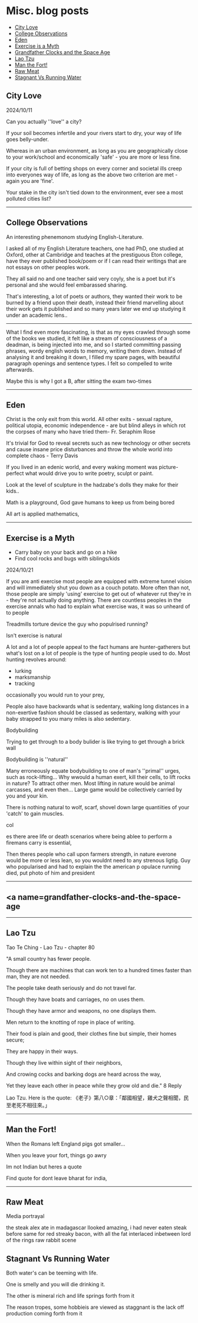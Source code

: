 # Misc. blog posts

<div id=t>

- [City Love](#city-love)
- [College Observations](#college-observations)
- [Eden](#eden)
- [Exercise is a Myth](#exercise-is-a-myth)
- [Grandfather Clocks and the Space Age](#grandfather-clocks-and-the-space-age)
- [Lao Tzu](#lao-tzu)
- [Man the Fort!](#man-the-fort)
- [Raw Meat](#raw-meat)
- [Stagnant Vs Running Water](#stagnant-vs-running-water)

</div>

## <a name=city-love>City Love</a>

2024/10/11

Can you actually ''love'' a city?

If  your soil becomes infertile and your rivers start to dry, your way of life goes belly-under.

Whereas in an urban environment, as long as you are geographically close to your work/school and economically 'safe' - you are more or less fine.

If your city is full of betting shops on every corner and societal ills creep into everyones way of life, as long as the above two criterion are met - again you are 'fine'.

Your stake in the city isn't tied down to the environment, ever see a most polluted cities list?

<hr>

## <a name=college-obseervations>College Observations</a>

An interesting phenemonom studying English-Literature.

I asked all of my English Literature teachers, one had PhD, one studied at Oxford, other at Cambridge and teaches at the prestiguous Eton college, have they ever published book/poem or if I can read their writings that are not essays on other peoples work.

They all said no and one teacher said very coyly, she is a poet but it's personal and she would feel embarassed sharing.

That's interesting, a lot of poets or authors, they wanted their work to be burned by a friend upon their death, instead their friend marvelling about their work gets it published and so many years later we end up studying it under an academic lens..

<hr>

What I find even more fascinating, is that as my eyes crawled through some of the books we studied, it felt like a stream of consciousness of a deadman, is being injected into me, and so I started committing passing phrases, wordy english words to memory, writing them down. Instead of analysing it and breaking it down, I filled my spare pages, with beautiful paragraph openings and sentence types. I felt so compelled to write afterwards.

Maybe this is why I got a B, after sitting the exam two-times

<hr>

## <a name=eden>Eden</a>

Christ is the only exit from this world. All other exits - sexual rapture, political utopia, economic independence - are but blind alleys in which rot the corpses of many who have tried them- Fr. Seraphim Rose

It's trivial for God to reveal secrets such as new technology or other secrets and cause insane price disturbances and throw the whole world into complete chaos - Terry Davis

If you lived in an edenic world, and every waking moment was picture-perfect what would drive you to write poetry, sculpt or paint.

Look at the level of sculpture in the hadzabe's dolls they make for their kids..

Math is a playground, God gave humans to keep us from being bored

All art is applied mathematics, 

<hr>

## <a name=exercise-is-a-myth>Exercise is a Myth</a>

- Carry baby on your back and go on a hike
- Find cool rocks and bugs with siblings/kids

2024/10/21

If you are anti exercise most people are equipped with extreme tunnel vision and will immediately shut you down as a couch potato. More often than not, those people are simply 'using' exercise to get out of whatever rut they're in - they're not actually doing anything. There are countless peoples in the exercise annals who had to explain what exercise was, it was so unheard of to people

Treadmills torture device the guy who populrised running?

Isn't exercise is natural

A lot and a lot of people appeal to the fact humans are hunter-gatherers but what's lost on a lot of people is the type of hunting people used to do. Most hunting revolves around:

- lurking
- marksmanship
- tracking

occasionally you would run to your prey,

People also have backwards what is sedentary, walking long distances in a non-exertive fashion should be classed as sedentary, walking with your baby strapped to you many miles is also sedentary.

Bodybuilding

Trying to get through to a body bulider is like trying to get through a brick wall

 Bodybuilding is ''natural''

Many erroneously equate bodybuilding to one of man's ''primal'' urges, such as rock-lifting... Why wwould a human exert, kill their cells, to lift rocks in nature? To attract other men. Most lifting in nature would be animal carcasses, and even then... Large game would be collectively carried by you and your kin.

There is nothing natural to wolf, scarf, shovel down large quantiities of your 'catch' to gain muscles.

col

es there aree life or death scenarios where being ablee to perform a firemans carry is essential,

Then theres people who call upon farmers strength,
in nature everone would be more or less lean, so you wouldnt need to any strenous ligtig. Guy who popularised and had to explain the the american p opulace running died, put photo of him and president

<hr>

## <a name=grandfather-clocks-and-the-space-age</a>

<hr>

## <a name=lao-tzu>Lao Tzu</a>

Tao Te Ching - Lao Tzu - chapter 80

"A small country has fewer people.

Though there are machines that can work ten to a hundred times faster than man, they are not needed.

The people take death seriously and do not travel far.

Though they have boats and carriages, no on uses them.

Though they have armor and weapons, no one displays them.

Men return to the knotting of rope in place of writing.

Their food is plain and good, their clothes fine but simple, their homes secure;

They are happy in their ways.

Though they live within sight of their neighbors,

And crowing cocks and barking dogs are heard across the way,

Yet they leave each other in peace while they grow old and die."
8
Reply

Lao Tzu.  Here is the quote: 《老子》第八○章：「鄰國相望，雞犬之聲相聞，民至老死不相往來。」

<hr>

## <a name=man-the-fort>Man the Fort!</a>

When the Romans left England pigs got smaller...

When you leave your fort, things go awry

Im not Indian but heres a quote

Find quote for dont leave bharat for india,

<hr>

## <a name=raw-meat>Raw Meat</a>

Media portrayal

the steak alex ate in madagascar llooked amazing, i had never eaten steak before same for red streaky  bacon, with all the fat interlaced inbetween
lord of the rings raw rabbit scene

## <a name=stagnant-vs-running-water>Stagnant Vs Running Water</a>

Both water's can be teeming with life.

One is smelly and you will die drinking it. 

The other is mineral rich and life springs forth from it

The reason tropes, some hobbieis are viewed as staggnant is the lack off production coming forth from it
